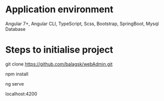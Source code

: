 # Application environment

Angular 7+, Angular CLI, TypeScript, Scss, Bootstrap, SpringBoot, Mysql Database


# Steps to initialise project

git clone https://github.com/balagsk/webAdmin.git

npm install

ng serve 

localhost:4200
